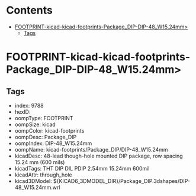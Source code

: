 



Contents
========

* [FOOTPRINT-kicad-kicad-footprints-Package_DIP-DIP-48_W15.24mm>](#footprint-kicad-kicad-footprints-package_dip-dip-48_w1524mm)
	* [Tags](#tags)

# FOOTPRINT-kicad-kicad-footprints-Package_DIP-DIP-48_W15.24mm>

## Tags

- index: 9788
- hexID: 
- oompType: FOOTPRINT
- oompSize: kicad
- oompColor: kicad-footprints
- oompDesc: Package_DIP
- oompIndex: DIP-48_W15.24mm
- oompName: kicad-footprints/Package_DIP/DIP-48_W15.24mm
- kicadDesc: 48-lead though-hole mounted DIP package, row spacing 15.24 mm (600 mils)
- kicadTags: THT DIP DIL PDIP 2.54mm 15.24mm 600mil
- kicadAttr: through_hole
- kicad3DModel: ${KICAD6_3DMODEL_DIR}/Package_DIP.3dshapes/DIP-48_W15.24mm.wrl
